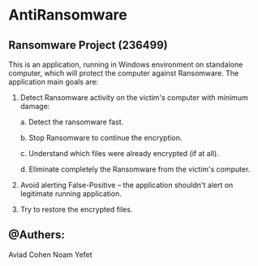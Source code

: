 # AntiRansomware

## Ransomware Project (236499)

This is an application, running in Windows environment on standalone computer, which will protect the computer against Ransomware.
The application main goals are:
1.	Detect Ransomware activity on the victim's computer with minimum damage:

    a.	Detect the ransomware fast.
  
    b.	Stop Ransomware to continue the encryption.
  
    c.	Understand which files were already encrypted (if at all).
  
    d.	Eliminate completely the Ransomware from the victim's computer.
  
2.	Avoid alerting False-Positive – the application shouldn't alert on legitimate running application.

3.	Try to restore the encrypted files.


## @Authers:
Aviad Cohen
Noam Yefet

